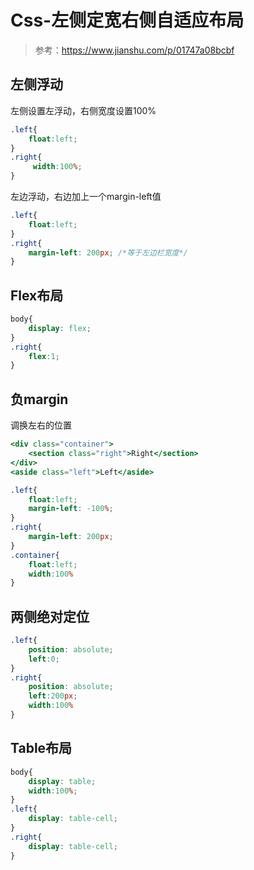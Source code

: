 # Css-左侧定宽右侧自适应布局

> 参考：https://www.jianshu.com/p/01747a08bcbf

## 左侧浮动

左侧设置左浮动，右侧宽度设置100%

```css
.left{
    float:left;
}
.right{
     width:100%;
}
```

左边浮动，右边加上一个margin-left值

```css
.left{
    float:left;
}
.right{
    margin-left: 200px; /*等于左边栏宽度*/
}
```

## Flex布局

```css
body{
    display: flex;
}
.right{
    flex:1;
}
```

## 负margin

调换左右的位置

```jsx
<div class="container">
    <section class="right">Right</section>
</div>
<aside class="left">Left</aside>
```

```css
.left{
    float:left;
    margin-left: -100%;
}
.right{
    margin-left: 200px;
}
.container{
    float:left;
    width:100%
}
```

## 两侧绝对定位

```css
.left{
    position: absolute;
    left:0;
}
.right{
    position: absolute;
    left:200px;
    width:100%
}
```

## Table布局

```css
body{
    display: table;
    width:100%;
}
.left{
    display: table-cell;
}
.right{
    display: table-cell;
}
```